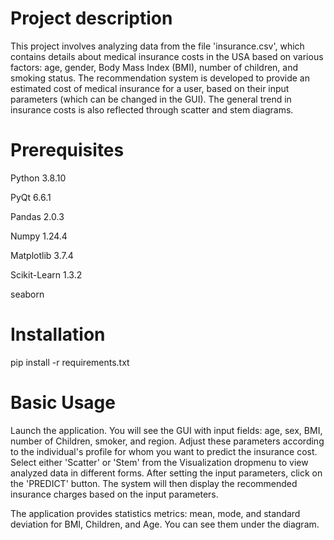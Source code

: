 # Project description
This project involves analyzing data from the file 'insurance.csv', which contains details about medical insurance costs in the USA based on various factors: age, gender, Body Mass Index (BMI), number of children, and smoking status. The recommendation system is developed to provide an estimated cost of medical insurance for a user, based on their input parameters (which can be changed in the GUI). The general trend in insurance costs is also reflected through scatter and stem diagrams.

# Prerequisites

Python 3.8.10

PyQt 6.6.1

Pandas 2.0.3

Numpy 1.24.4

Matplotlib 3.7.4

Scikit-Learn 1.3.2

seaborn

# Installation
 
pip install -r requirements.txt

# Basic Usage

Launch the application. You will see the GUI with input fields: age, sex, BMI, number of Children, smoker, and region.
Adjust these parameters according to the individual's profile for whom you want to predict the insurance cost.
Select either 'Scatter' or 'Stem' from the Visualization dropmenu to view analyzed data in different forms.
After setting the input parameters, click on the 'PREDICT' button.
The system will then display the recommended insurance charges based on the input parameters.

The application provides statistics metrics: mean, mode, and standard deviation for BMI, Children, and Age. You can see them under the diagram.

